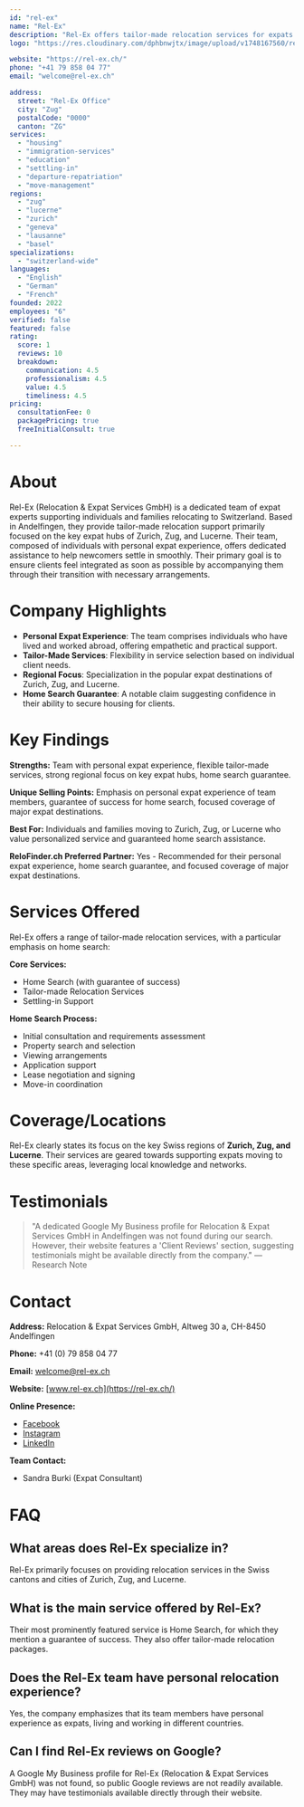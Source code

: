 ```yaml
---
id: "rel-ex"
name: "Rel-Ex"
description: "Rel-Ex offers tailor-made relocation services for expats moving to Switzerland, specializing in home search and settling-in support in Zurich, Zug, and Lucerne."
logo: "https://res.cloudinary.com/dphbnwjtx/image/upload/v1748167560/rel_ex_logo_avryaa.webp"

website: "https://rel-ex.ch/"
phone: "+41 79 858 04 77"
email: "welcome@rel-ex.ch"

address:
  street: "Rel-Ex Office"
  city: "Zug"
  postalCode: "0000"
  canton: "ZG"
services:
  - "housing"
  - "immigration-services"
  - "education"
  - "settling-in"
  - "departure-repatriation"
  - "move-management"
regions:
  - "zug"
  - "lucerne"
  - "zurich"
  - "geneva"
  - "lausanne"
  - "basel"
specializations:
  - "switzerland-wide"
languages:
  - "English"
  - "German"
  - "French"
founded: 2022
employees: "6"
verified: false
featured: false
rating:
  score: 1
  reviews: 10
  breakdown:
    communication: 4.5
    professionalism: 4.5
    value: 4.5
    timeliness: 4.5
pricing:
  consultationFee: 0
  packagePricing: true
  freeInitialConsult: true

---
```


# About
Rel-Ex (Relocation & Expat Services GmbH) is a dedicated team of expat experts supporting individuals and families relocating to Switzerland. Based in Andelfingen, they provide tailor-made relocation support primarily focused on the key expat hubs of Zurich, Zug, and Lucerne. Their team, composed of individuals with personal expat experience, offers dedicated assistance to help newcomers settle in smoothly. Their primary goal is to ensure clients feel integrated as soon as possible by accompanying them through their transition with necessary arrangements.

# Company Highlights
- **Personal Expat Experience**: The team comprises individuals who have lived and worked abroad, offering empathetic and practical support.
- **Tailor-Made Services**: Flexibility in service selection based on individual client needs.
- **Regional Focus**: Specialization in the popular expat destinations of Zurich, Zug, and Lucerne.
- **Home Search Guarantee**: A notable claim suggesting confidence in their ability to secure housing for clients.

# Key Findings
**Strengths:** Team with personal expat experience, flexible tailor-made services, strong regional focus on key expat hubs, home search guarantee.

**Unique Selling Points:** Emphasis on personal expat experience of team members, guarantee of success for home search, focused coverage of major expat destinations.

**Best For:** Individuals and families moving to Zurich, Zug, or Lucerne who value personalized service and guaranteed home search assistance.

**ReloFinder.ch Preferred Partner:** Yes - Recommended for their personal expat experience, home search guarantee, and focused coverage of major expat destinations.

# Services Offered
Rel-Ex offers a range of tailor-made relocation services, with a particular emphasis on home search:

**Core Services:**
- Home Search (with guarantee of success)
- Tailor-made Relocation Services
- Settling-in Support

**Home Search Process:**
- Initial consultation and requirements assessment
- Property search and selection
- Viewing arrangements
- Application support
- Lease negotiation and signing
- Move-in coordination

# Coverage/Locations
Rel-Ex clearly states its focus on the key Swiss regions of **Zurich, Zug, and Lucerne**. Their services are geared towards supporting expats moving to these specific areas, leveraging local knowledge and networks.

# Testimonials
> "A dedicated Google My Business profile for Relocation & Expat Services GmbH in Andelfingen was not found during our search. However, their website features a 'Client Reviews' section, suggesting testimonials might be available directly from the company."
> — Research Note

# Contact
**Address:** Relocation & Expat Services GmbH, Altweg 30 a, CH-8450 Andelfingen

**Phone:** +41 (0) 79 858 04 77

**Email:** welcome@rel-ex.ch

**Website:** [www.rel-ex.ch](https://rel-ex.ch/)

**Online Presence:**
- [Facebook](https://www.facebook.com/RelExGmbH/)
- [Instagram](https://www.instagram.com/relex_gmbh/)
- [LinkedIn](https://www.linkedin.com/company/relex-gmbh/)

**Team Contact:**
- Sandra Burki (Expat Consultant)

# FAQ
## What areas does Rel-Ex specialize in?
Rel-Ex primarily focuses on providing relocation services in the Swiss cantons and cities of Zurich, Zug, and Lucerne.

## What is the main service offered by Rel-Ex?
Their most prominently featured service is Home Search, for which they mention a guarantee of success. They also offer tailor-made relocation packages.

## Does the Rel-Ex team have personal relocation experience?
Yes, the company emphasizes that its team members have personal experience as expats, living and working in different countries.

## Can I find Rel-Ex reviews on Google?
A Google My Business profile for Rel-Ex (Relocation & Expat Services GmbH) was not found, so public Google reviews are not readily available. They may have testimonials available directly through their website. 